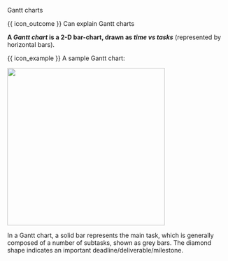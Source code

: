 <span id="title">Gantt charts</span>

<span id="prereqs"></span>

<span id="outcomes">{{ icon_outcome }} Can explain Gantt charts</span>

<div id="body">

**A _Gantt chart_ is a 2-D bar-chart, drawn as _time vs tasks_** (represented by horizontal bars).

<box>

{{ icon_example }} A sample Gantt chart:

<img src="{{baseUrl}}/projectPlanning/ganttCharts/images/gantt.png" height="360" />
<p/>

</box>

In a Gantt chart, a solid bar represents the main task, which is generally composed of a number of subtasks, shown as grey bars. The diamond shape indicates an important deadline/deliverable/milestone.

</div>

<div id="extras">
</div>
